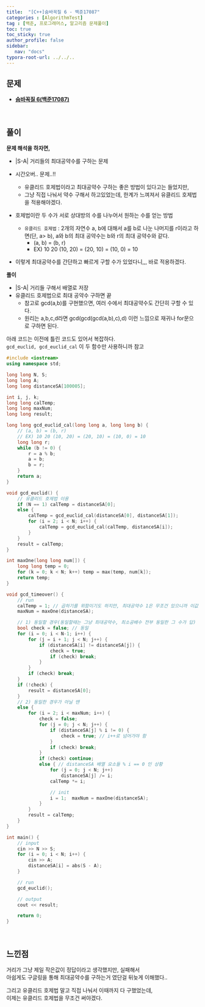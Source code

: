 ```yaml
---
title:  "[C++]숨바꼭질 6 - 백준17087"
categories : [AlgorithmTest]
tag : [백준, 프로그래머스, 알고리즘 문제풀이]
toc: true
toc_sticky: true
author_profile: false
sidebar:
   nav: "docs"
typora-root-url: ../../..
---
```




## 문제

* **[숨바꼭질 6(백준17087)](https://www.acmicpc.net/problem/17087)**

<br>

## 풀이

**문제 해석을 하자면,**

* |S-A| 거리들의 최대공약수를 구하는 문제
* 시간오버.. 문제..!!
  * 유클리드 호제법이라고 최대공약수 구하는 좋은 방법이 있다고는 들었지만,
  * 그냥 직접 나눠서 약수 구해서 하고있었는데, 한계가 느껴져서 유클리드 호제법을 적용해야겠다.

* 호제법이란 두 수가 서로 상대방의 수를 나누어서 원하는 수를 얻는 방법
  * `유클리드 호제법` : 2개의 자연수 a, b에 대해서 a를 b로 나눈 나머지를 r이라고 하면(단, a> b), a와 b의 최대 공약수는 b와 r의 최대 공약수와 같다.
    * (a, b) = (b, r)
    * EX) 10 20 (10, 20) = (20, 10) = (10, 0) = 10

* 이렇게 최대공약수를 간단하고 빠르게 구할 수가 있었다니,,, 바로 적용하겠다.



**풀이**

* |S-A| 거리들 구해서 배열로 저장
* 유클리드 호제법으로 최대 공약수 구하면 끝
  * 참고로 gcd(a,b)를 구현했으면, 여러 수에서 최대공약수도 간단히 구할 수 있다.
  * 원리는 a,b,c,d라면 gcd(gcd(gcd(a,b),c),d) 이런 느낌으로 재귀나 for문으로 구하면 된다.



아래 코드는 이전에 틀린 코드도 있어서 복잡하다.    
`gcd_euclid, gcd_euclid_cal` 이 두 함수만 사용하니까 참고




```c++
#include <iostream>
using namespace std;

long long N, S;
long long A;
long long distanceSA[100005];

int i, j, k;
long long calTemp;
long long maxNum;
long long result;

long long gcd_euclid_cal(long long a, long long b) {
	// (a, b) = (b, r)
	// EX) 10 20 (10, 20) = (20, 10) = (10, 0) = 10
	long long r;
	while (b != 0) {
		r = a % b;
		a = b;
		b = r;
	}
	return a;
}

void gcd_euclid() {
	// 유클리드 호제법 이용
	if (N == 1) calTemp = distanceSA[0];
	else {
		calTemp = gcd_euclid_cal(distanceSA[0], distanceSA[1]);
		for (i = 2; i < N; i++) {
			calTemp = gcd_euclid_cal(calTemp, distanceSA[i]);
		}
	}
	result = calTemp;
}

int maxOne(long long num[]) {
	long long temp = 0;
	for (k = 0; k < N; k++) temp = max(temp, num[k]);
	return temp;
}

void gcd_timeover() {
	// run
	calTemp = 1; // 곱하기를 위함이기도 하지만, 최대공약수 1은 무조건 있으니까 이값으로 초기화
	maxNum = maxOne(distanceSA);

	// 1) 동일할 경우(동일할때는 그냥 최대공약수, 최소공배수 전부 동일한 그 수가 답)
	bool check = false; // 동일
	for (i = 0; i < N-1; i++) {
		for (j = i + 1; j < N; j++) {
			if (distanceSA[i] != distanceSA[j]) {
				check = true;
				if (check) break;
			}
		}
		if (check) break;
	}
	if (!check) {
		result = distanceSA[0];
	}
	// 2) 동일한 경우가 아닐 땐
	else {
		for (i = 2; i < maxNum; i++) {
			check = false;
			for (j = 0; j < N; j++) {
				if (distanceSA[j] % i != 0) {
					check = true; // i++로 넘어가야 함
				}
				if (check) break;
			}
			if (check) continue;
			else { // distanceSA 배열 요소들 % i == 0 인 상황
				for (j = 0; j < N; j++)
					distanceSA[j] /= i;
				calTemp *= i;

				// init
				i = 1;  maxNum = maxOne(distanceSA);
			}
		}
		result = calTemp;
	}
}

int main() {
	// input
	cin >> N >> S;
	for (i = 0; i < N; i++) {
		cin >> A;
		distanceSA[i] = abs(S - A);
	}

	// run
	gcd_euclid();

	// output
	cout << result;

	return 0;
}
```

<br>

## 느낀점

거리가 그냥 제일 작은값이 정답이라고 생각했지만, 실패해서  
아쉽게도 구글링을 통해 최대공약수를 구하는거 였단걸 뒤늦게 이해했다..

그리고 유클리드 호제법 말고 직접 나눠서 이때까지 다 구했었는데,  
이제는 유클리드 호제법을 무조건 써야겠다.
